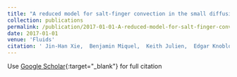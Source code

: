 ```yaml
---
title: "A reduced model for salt-finger convection in the small diffusivity ratio limit"
collection: publications
permalink: /publication/2017-01-01-A-reduced-model-for-salt-finger-convection-in-the-small-diffusivity-ratio-limit
date: 2017-01-01
venue: 'Fluids'
citation: ' Jin-Han Xie,  Benjamin Miquel,  Keith Julien,  Edgar Knobloch (2017) &quot;A reduced model for salt-finger convection in the small diffusivity ratio limit.&quot; <i>Fluids</i>. 2, 6.'
---
```

Use [Google Scholar](https://scholar.google.com/scholar?q=A+reduced+model+for+salt+finger+convection+in+the+small+diffusivity+ratio+limit){:target="_blank"} for full citation